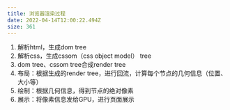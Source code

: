 ```yaml
---
title: 浏览器渲染过程
date: 2022-04-14T12:00:22.494Z
size: 361
---
```

1. 解析html，生成dom tree
2. 解析css，生成cssom（css object model） tree
3. dom tree、cssom tree合成render tree
4. 布局：根据生成的render tree，进行回流，计算每个节点的几何信息（位置、大小等）
5. 绘制：根据几何信息，得到节点的绝对像素
6. 展示：将像素信息发给GPU，进行页面展示

